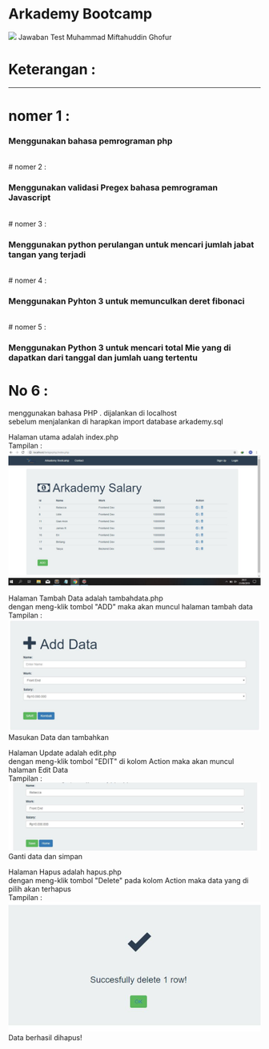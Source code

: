 # Arkademy Bootcamp
<img src="No6Project/logo arkademy.png"> 
Jawaban Test Muhammad Miftahuddin Ghofur

# Keterangan :
--------------------------------------------------------------------------------------
# nomer 1 : 
<h3>Menggunakan bahasa pemrograman php </h3>
<br>
# nomer 2 : 
<h3>Menggunakan validasi Pregex bahasa pemrograman Javascript </h3>
<br>
# nomer 3 : 
<h3>Menggunakan python perulangan untuk mencari jumlah jabat tangan yang terjadi</h3>
<br>
# nomer 4 : 
<h3>Menggunakan Pyhton 3 untuk memunculkan deret fibonaci</h3>
<br>
# nomer 5 : 
<h3>Menggunakan Python 3 untuk mencari total Mie yang di dapatkan dari tanggal dan jumlah uang tertentu</h3>

# No 6 : 
menggunakan bahasa PHP . dijalankan di localhost
<br>sebelum menjalankan di harapkan import database arkademy.sql

Halaman utama adalah index.php
<br> Tampilan : 
<br> <img src="capture/utama.JPG"> 

Halaman Tambah Data adalah tambahdata.php
<br> dengan meng-klik tombol "ADD" maka akan muncul halaman tambah data
<br> Tampilan : 
<br> <img src="capture/bestadd.JPG"> 
<br> Masukan Data dan tambahkan

Halaman Update adalah edit.php
<br> dengan meng-klik tombol "EDIT" di kolom Action maka akan muncul halaman Edit Data
<br> Tampilan : 
<br> <img src="capture/edit.JPG"> 
<br> Ganti data dan simpan

Halaman Hapus adalah hapus.php
<br> dengan meng-klik tombol "Delete" pada kolom Action maka data yang di pilih akan terhapus
<br> Tampilan : 
<br> <img src="capture/delete.JPG"> 
<br> Data berhasil dihapus!

